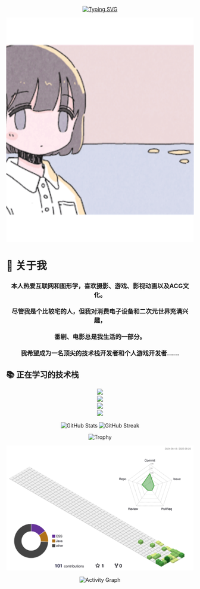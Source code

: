 <!-- 打字动画标题 -->
<p align="center">
  <a href="https://git.io/typing-svg">
    <img src="https://readme-typing-svg.demolab.com?font=Fira+Code&size=40&pause=1000&color=F79BED&center=true&vCenter=true&width=900&lines=Print(%22%E4%BD%A0%E5%A5%BD+%EF%BC%81%E4%B8%96%E7%95%8C%22)" alt="Typing SVG" />
  </a>
</p>

<!-- 顶部大图 -->
<p align="center">
  <img src="/img/19.gif" alt="Banner" width="100%" height="600px" style="object-fit: cover;">
</p>


# 🌸 关于我

<h3 align="center">
  本人热爱互联网和图形学，喜欢摄影、游戏、影视动画以及ACG文化。<br><br>
  尽管我是个比较宅的人，但我对消费电子设备和二次元世界充满兴趣，<br><br>
  番剧、电影总是我生活的一部分。<br><br>
  我希望成为一名顶尖的技术栈开发者和个人游戏开发者……
</h3>
 
## 📚 正在学习的技术栈

<p align="center">
  <a href="https://skillicons.dev">
    <img src="https://skillicons.dev/icons?i=c,cpp,cs,java,python,go,js,html,css,ts" /><br>
    <img src="https://skillicons.dev/icons?i=git,github,idea,clion,pycharm,webstorm,rider,visualstudio,vscode,linux,windows,ubuntu" /><br>
    <img src="https://skillicons.dev/icons?i=npm,nodejs,cmake,dotnet,nginx,mysql,redis,docker,maven,qt" /><br>
    <img src="https://skillicons.dev/icons?i=pr,ae,au,ps,godot,unreal,unity,blender" />
  </a>
</p>

<p align="center">
  <img src="https://github-readme-stats.vercel.app/api?username=EchoLumi&show_icons=true&theme=radical" alt="GitHub Stats" height="160px"/>
  <img src="https://streak-stats.demolab.com?user=EchoLumi&theme=radical" alt="GitHub Streak" height="160px"/>
</p>

<p align="center">
  <img src="https://github-profile-trophy.vercel.app/?username=EchoLumi&theme=onedark&row=1&column=6" alt="Trophy" />
</p>

![](./profile-3d-contrib/profile-season-animate.svg)

<p align="center">
  <img src="https://github-readme-activity-graph.vercel.app/graph?username=EchoLumi&bg_color=6aece3&color=000000&line=ffffff&point=403d3d&area=true&hide_border=true" alt="Activity Graph" />
</p>
